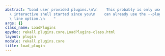 ```yaml
---
abstract: "Load user provided plugins.\n\n    This probably is only useful after the\
  \ interactive shell started since you\n    can already use the --plugin command\
  \ line option.\n    "
args: {}
class_name: LoadPlugins
epydoc: rekall.plugins.core.LoadPlugins-class.html
layout: plugin
module: rekall.plugins.core
title: load_plugin
---
```

